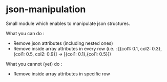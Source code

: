 # json-manipulation

Small module which enables to manipulate json structures. 

What you can do :

- Remove json attributes (including nested ones)
- Remove inside array attributes in every row (i.e. : [{col1: 0.1, col2: 0.3},{col1: 0.5, col2: 0.9}] -> [{col1: 0.1},{col1: 0.5}])

What you cannot (yet) do : 

- Remove inside array attributes in specific row